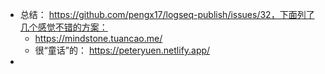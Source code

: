 - 总结： https://github.com/pengx17/logseq-publish/issues/32，下面列了几个感觉不错的方案：
	- https://mindstone.tuancao.me/
	- 很“童话”的： https://peteryuen.netlify.app/
-